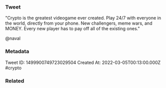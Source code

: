 ### Tweet
"Crypto is the greatest videogame ever created. Play 24/7 with everyone in the world, directly from your phone. New challengers, meme wars, and MONEY. Every new player has to pay off all of the existing ones."

@naval

### Metadata
Tweet ID: 1499900749723029504
Created At: 2022-03-05T00:13:00.000Z
#crypto 

### Related

